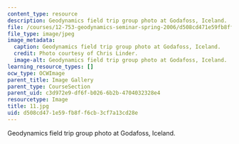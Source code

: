 ```yaml
---
content_type: resource
description: Geodynamics field trip group photo at Godafoss, Iceland.
file: /courses/12-753-geodynamics-seminar-spring-2006/d508cd471e59fb8ff6cb3cf7a13cd28e_11.jpg
file_type: image/jpeg
image_metadata:
  caption: Geodynamics field trip group photo at Godafoss, Iceland.
  credit: Photo courtesy of Chris Linder.
  image-alt: Geodynamics field trip group photo at Godafoss, Iceland.
learning_resource_types: []
ocw_type: OCWImage
parent_title: Image Gallery
parent_type: CourseSection
parent_uid: c3d972e9-df6f-b026-6b2b-4704032328e4
resourcetype: Image
title: 11.jpg
uid: d508cd47-1e59-fb8f-f6cb-3cf7a13cd28e
---
```

Geodynamics field trip group photo at Godafoss, Iceland.

